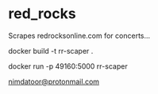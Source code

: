 # red_rocks

Scrapes redrocksonline.com for concerts...

docker build -t rr-scaper .

docker run -p 49160:5000 rr-scaper

nimdatoor@protonmail.com
